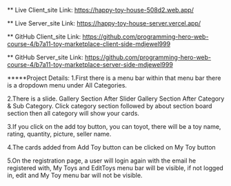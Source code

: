 ** Live Client_site Link:  https://happy-toy-house-508d2.web.app/


** Live Server_site Link:  https://happy-toy-house-server.vercel.app/



** GitHub Client_site Link: https://github.com/programming-hero-web-course-4/b7a11-toy-marketplace-client-side-mdjewel999


** GitHub Server_site Link: https://github.com/programming-hero-web-course-4/b7a11-toy-marketplace-server-side-mdjewel999


*****Project Details:
1.First there is a menu bar within that menu bar there is a dropdown menu under All Categories.

2.There is a slide. Gallery Section After Slider Gallery Section After Category & Sub Category. Click category section followed by about section board section then all category will show your cards.


3.If you click on the add toy button, you can toyot, there will be a toy name, rating, quantity, picture, seller name.

4.The cards added from Add Toy button can be clicked on My Toy button



5.On the registration page, a user will login again with the email he registered with, My Toys and EditToys menu bar will be visible, if not logged in, edit and My Toy menu bar will not be visible.